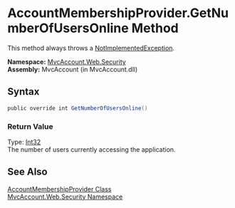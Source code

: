 AccountMembershipProvider.GetNumberOfUsersOnline Method
=======================================================
This method always throws a [NotImplementedException][1].

**Namespace:** [MvcAccount.Web.Security][2]  
**Assembly:** MvcAccount (in MvcAccount.dll)

Syntax
------

```csharp
public override int GetNumberOfUsersOnline()
```

### Return Value
Type: [Int32][3]  
The number of users currently accessing the application.

See Also
--------
[AccountMembershipProvider Class][4]  
[MvcAccount.Web.Security Namespace][2]  

[1]: http://msdn.microsoft.com/en-us/library/6byb74h9
[2]: ../README.md
[3]: http://msdn.microsoft.com/en-us/library/td2s409d
[4]: README.md